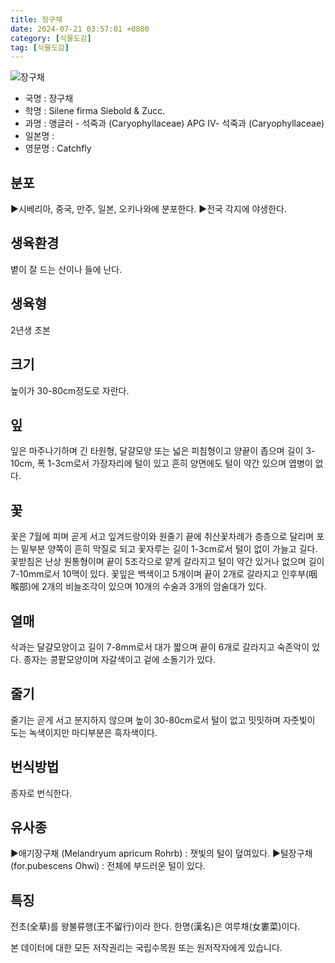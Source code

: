 ```yaml
---
title: 장구채
date: 2024-07-21 03:57:01 +0800
category: [식물도감]
tag: [식물도감]
---
```




![장구채](/fileUpload/plants/basic/Caryophyllaceae/Silene/19757/1_th2.JPG)
- 국명 : 장구채
- 학명 : Silene firma Siebold & Zucc.
- 과명 : 앵글러 - 석죽과 (Caryophyllaceae) APG Ⅳ- 석죽과 (Caryophyllaceae)
- 일본명 : 
- 영문명 : Catchfly


## 분포
▶시베리아, 중국, 만주, 일본, 오키나와에 분포한다.▶전국 각지에 야생한다.
## 생육환경
볕이 잘 드는 산이나 들에 난다.
## 생육형
2년생 초본
## 크기
높이가 30-80cm정도로 자란다.
## 잎
잎은 마주나기하며 긴 타원형, 달걀모양 또는 넓은 피침형이고 양끝이 좁으며 길이 3-10cm, 폭 1-3cm로서 가장자리에 털이 있고 흔히 양면에도 털이 약간 있으며 엽병이 없다.
## 꽃
꽃은 7월에 피며 곧게 서고 잎겨드랑이와 원줄기 끝에 취산꽃차례가 층층으로 달리며 포는 밑부분 양쪽이 흔히 막질로 되고 꽃자루는 길이 1-3cm로서 털이 없이 가늘고 길다. 꽃받침은 난상 원통형이며 끝이 5조각으로 얕게 갈라지고 털이 약간 있거나 없으며 길이 7-10mm로서 10맥이 있다. 꽃잎은 백색이고 5개이며 끝이 2개로 갈라지고 인후부(咽喉部)에 2개의 비늘조각이 있으며 10개의 수술과 3개의 암술대가 있다.
## 열매
삭과는 달걀모양이고 길이 7-8mm로서 대가 짧으며 끝이 6개로 갈라지고 숙존악이 있다. 종자는 콩팥모양이며 자갈색이고 겉에 소돌기가 있다.
## 줄기
줄기는 곧게 서고 분지하지 않으며 높이 30-80cm로서 털이 없고 밋밋하며 자줏빛이 도는 녹색이지만 마디부분은 흑자색이다.
## 번식방법
종자로 번식한다.
## 유사종
▶애기장구채 (Melandryum apricum Rohrb) : 잿빛의 털이 덮여있다.▶털장구채 (for.pubescens Ohwi) : 전체에 부드러운 털이 있다.
## 특징
전초(全草)를 왕불류행(王不留行)이라 한다. 한명(漢名)은 여루채(女婁菜)이다.






본 데이터에 대한 모든 저작권리는 국립수목원 또는 원저작자에게 있습니다.
